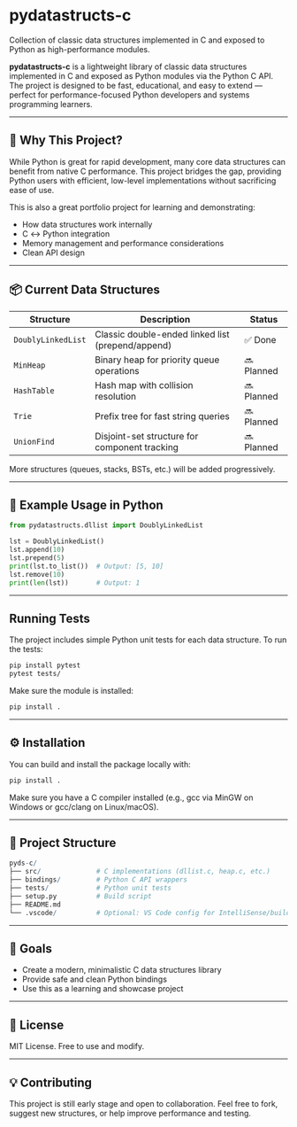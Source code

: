 # pydatastructs-c
Collection of classic data structures implemented in C and exposed to Python as high-performance modules.

**pydatastructs-c** is a lightweight library of classic data structures implemented in C and exposed as Python modules via the Python C API. The project is designed to be fast, educational, and easy to extend — perfect for performance-focused Python developers and systems programming learners.

---

## 📌 Why This Project?

While Python is great for rapid development, many core data structures can benefit from native C performance. This project bridges the gap, providing Python users with efficient, low-level implementations without sacrificing ease of use.

This is also a great portfolio project for learning and demonstrating:

- How data structures work internally
- C ↔ Python integration
- Memory management and performance considerations
- Clean API design

---

## 📦 Current Data Structures

| Structure           | Description                                         | Status |
|---------------------|-----------------------------------------------------|--------|
| `DoublyLinkedList`  | Classic double-ended linked list (prepend/append)   | ✅ Done |
| `MinHeap`           | Binary heap for priority queue operations           | 🔜 Planned |
| `HashTable`         | Hash map with collision resolution                  | 🔜 Planned |
| `Trie`              | Prefix tree for fast string queries                 | 🔜 Planned |
| `UnionFind`         | Disjoint-set structure for component tracking       | 🔜 Planned |

More structures (queues, stacks, BSTs, etc.) will be added progressively.

---

## 🧪 Example Usage in Python

```python
from pydatastructs.dllist import DoublyLinkedList

lst = DoublyLinkedList()
lst.append(10)
lst.prepend(5)
print(lst.to_list())  # Output: [5, 10]
lst.remove(10)
print(len(lst))       # Output: 1
```

---


## Running Tests
The project includes simple Python unit tests for each data structure.
To run the tests:

```bash
pip install pytest
pytest tests/
```

Make sure the module is installed:

```bash
pip install .
```

---

## ⚙️ Installation
You can build and install the package locally with:
```bash
pip install .
```

Make sure you have a C compiler installed (e.g., gcc via MinGW on Windows or gcc/clang on Linux/macOS).

---

## 🧱 Project Structure

```r
pyds-c/
├── src/              # C implementations (dllist.c, heap.c, etc.)
├── bindings/         # Python C API wrappers
├── tests/            # Python unit tests
├── setup.py          # Build script
├── README.md
└── .vscode/          # Optional: VS Code config for IntelliSense/build
```

---

## 🚀 Goals
- Create a modern, minimalistic C data structures library
- Provide safe and clean Python bindings
- Use this as a learning and showcase project

---

## 📄 License
MIT License. Free to use and modify.

------

## 💡 Contributing
This project is still early stage and open to collaboration. Feel free to fork, suggest new structures, or help improve performance and testing.
